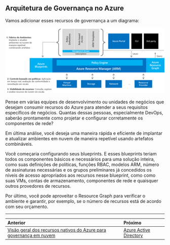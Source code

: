 ## Arquitetura de Governança no Azure

Vamos adicionar esses recursos de governança a um diagrama:

![governance-diagram](../images/governance-diagram.png)

Pense em várias equipes de desenvolvimento ou unidades de negócios que desejam consumir recursos do Azure para atender a seus requisitos específicos de negócios. Quantas dessas pessoas, especialmente DevOps, saberão prontamente como projetar e configurar corretamente os componentes de rede?

Em última análise, você deseja uma maneira rápida e eficiente de implantar e atualizar ambientes em nuvem de maneira repetível usando artefatos combináveis.

Você começaria configurando seus blueprints. E esses blueprints teriam todos os componentes básicos e necessários para uma solução inteira, como suas definições de políticas, funções RBAC, modelos ARM, número de assinaturas necessárias e os grupos preliminares já concedidos os níveis de acesso apropriados aos recursos nesse blueprint, como como suas VMs, contas de armazenamento, componentes de rede e quaisquer outros provedores de recursos.

Por último, você pode aproveitar o Resource Graph para verificar o ambiente e garantir, por exemplo, se o número de recursos está de acordo com seu orçamento.

---

Anterior| Próximo | 
:----- |:-----
[Visão geral dos recursos nativos do Azure para governança em nuvem](/guide/overview-native-features.md)| [Azure Active Directory](/guide/aad.md)
